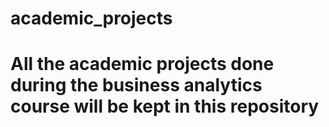 # academic_projects

# All the academic projects done during the business analytics course will be kept in this repository
